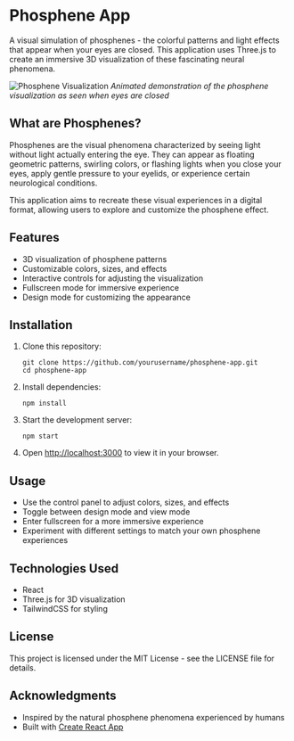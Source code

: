 # Phosphene App

A visual simulation of phosphenes - the colorful patterns and light effects that appear when your eyes are closed. This application uses Three.js to create an immersive 3D visualization of these fascinating neural phenomena.

![Phosphene Visualization](screenshots/WhatItDoes.png)
*Animated demonstration of the phosphene visualization as seen when eyes are closed*

## What are Phosphenes?

Phosphenes are the visual phenomena characterized by seeing light without light actually entering the eye. They can appear as floating geometric patterns, swirling colors, or flashing lights when you close your eyes, apply gentle pressure to your eyelids, or experience certain neurological conditions.

This application aims to recreate these visual experiences in a digital format, allowing users to explore and customize the phosphene effect.

## Features

- 3D visualization of phosphene patterns
- Customizable colors, sizes, and effects
- Interactive controls for adjusting the visualization
- Fullscreen mode for immersive experience
- Design mode for customizing the appearance

## Installation

1. Clone this repository:
   ```
   git clone https://github.com/yourusername/phosphene-app.git
   cd phosphene-app
   ```

2. Install dependencies:
   ```
   npm install
   ```

3. Start the development server:
   ```
   npm start
   ```

4. Open [http://localhost:3000](http://localhost:3000) to view it in your browser.

## Usage

- Use the control panel to adjust colors, sizes, and effects
- Toggle between design mode and view mode
- Enter fullscreen for a more immersive experience
- Experiment with different settings to match your own phosphene experiences



## Technologies Used

- React
- Three.js for 3D visualization
- TailwindCSS for styling

## License

This project is licensed under the MIT License - see the LICENSE file for details.

## Acknowledgments

- Inspired by the natural phosphene phenomena experienced by humans
- Built with [Create React App](https://github.com/facebook/create-react-app)
